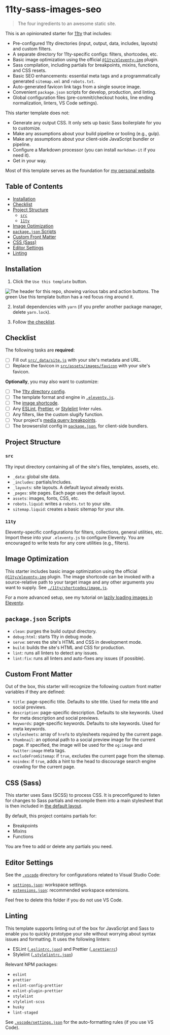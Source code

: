 # 11ty-sass-images-seo

> The four ingredients to an awesome static site.

This is an opinionated starter for [11ty](https://github.com/11ty/eleventy) that includes:

- Pre-configured 11ty directories (input, output, data, includes, layouts) and custom filters.
- A separate directory for 11ty-specific configs: filters, shortcodes, etc.
- Basic image optimization using the official [`@11ty/eleventy-img`](https://github.com/11ty/eleventy-img) plugin.
- Sass compilation, including partials for breakpoints, mixins, functions, and CSS resets.
- Basic SEO enhancements: essential meta tags and a programmatically generated `sitemap.xml` and `robots.txt`.
- Auto-generated favicon link tags from a single source image.
- Convenient `package.json` scripts for develop, production, and linting.
- Global configuration files (pre-commit/checkout hooks, line ending normalization, linters, VS Code settings).

This starter template does not:

- Generate any output CSS. It only sets up basic Sass boilerplate for you to customize.
- Make any assumptions about your build pipeline or tooling (e.g., gulp).
- Make any assumptions about your client-side JavaScript bundler or pipeline.
- Configure a Markdown processor (you can install `markdown-it` if you need it).
- Get in your way.

Most of this template serves as the foundation for [my personal website](https://github.com/AleksandrHovhannisyan/aleksandrhovhannisyan.com).

## Table of Contents

<!-- no toc -->
- [Installation](#installation)
- [Checklist](#checklist)
- [Project Structure](#project-structure)
  - [`src`](#src)
  - [`11ty`](#11ty)
- [Image Optimization](#image-optimization)
- [`package.json` Scripts](#packagejson-scripts)
- [Custom Front Matter](#custom-front-matter)
- [CSS (Sass)](#css-sass)
- [Editor Settings](#editor-settings)
- [Linting](#linting)

## Installation

1. Click the `Use this template` button.

![The header for this repo, showing various tabs and action buttons. The green Use this template button has a red focus ring around it.](https://user-images.githubusercontent.com/19352442/143769374-87b9ec66-f95f-439e-a7b4-a9f6e02a0e9d.png)

2. Install dependencies with `yarn` (if you prefer another package manager, delete `yarn.lock`).

3. Follow [the checklist](#checklist).

## Checklist

The following tasks are **required**:

- [ ] Fill out [`src/_data/site.js`](./src/_data/site.js) with your site's metadata and URL.
- [ ] Replace the favicon in [`src/assets/images/favicon`](./src/assets/images/favicon/) with your site's favicon.

**Optionally**, you may also want to customize:

- [ ] The [11ty directory config](./11ty/constants/dir.js).
- [ ] The template format and engine in [`.eleventy.js`](./.eleventy.js).
- [ ] The [image shortcode](./11ty/shortcodes/image.js).
- [ ] Any [ESLint](./.eslintrc.json), [Prettier](./.prettierrc), or [Stylelint](./.stylelintrc.json) linter rules.
- [ ] Any filters, like the custom slugify function.
- [ ] Your project's [media query breakpoints](./src/assets/styles/partials/_breakpoints.scss).
- [ ] The browserslist config in [`package.json`](./package.json), for client-side bundlers.

## Project Structure

### `src`

11ty input directory containing all of the site's files, templates, assets, etc.

- `_data`: global site data.
- `_includes`: partials/includes.
- `_layouts`: site layouts. A default layout already exists.
- `_pages`: site pages. Each page uses the default layout.
- `assets`: images, fonts, CSS, etc.
- `robots.liquid`: writes a `robots.txt` to your site.
- `sitemap.liquid`: creates a basic sitemap for your site.

### `11ty`

Eleventy-specific configurations for filters, collections, general utilities, etc. Import these into your `.eleventy.js` to configure Eleventy. You are encouraged to write tests for any core utilities (e.g., filters).

## Image Optimization

This starter includes basic image optimization using the official [`@11ty/eleventy-img`](https://github.com/11ty/eleventy-img) plugin. The image shortcode can be invoked with a source-relative path to your target image and any other arguments you want to supply. See [`./11ty/shortcodes/image.js`](./11ty/shortcodes/image.js).

For a more advanced setup, see my tutorial on [lazily loading images in Eleventy](https://www.aleksandrhovhannisyan.com/blog/eleventy-image-lazy-loading/).

## `package.json` Scripts

- `clean`: purges the build output directory.
- `debug:html`: starts 11ty in debug mode.
- `serve`: serves the site's HTML and CSS in development mode.
- `build`: builds the site's HTML and CSS for production.
- `lint`: runs all linters to detect any issues.
- `lint:fix`: runs all linters and auto-fixes any issues (if possible).

## Custom Front Matter

Out of the box, this starter will recognize the following custom front matter variables if they are defined:

- `title`: page-specific title. Defaults to site title. Used for meta title and social previews.
- `description`: page-specific description. Defaults to site keywords. Used for meta description and social previews.
- `keywords`: page-specific keywords. Defaults to site keywords. Used for meta keywords.
- `stylesheets`: array of `href`s to stylesheets required by the current page.
- `thumbnail`: an optional path to a social preview image for the current page. If specified, the image will be used for the `og:image` and `twitter:image` meta tags.
- `excludeFromSitemap`: if `true`, excludes the current page from the sitemap.
- `noindex`: if `true`, adds a hint to the head to discourage search engine crawling for the current page.

## CSS (Sass)

This starter uses Sass (SCSS) to process CSS. It is preconfigured to listen for changes to Sass partials and recompile them into a main stylesheet that is then included in [the default layout](./src/_layouts/default.html).

By default, this project contains partials for:

- Breakpoints
- Mixins
- Functions

You are free to add or delete any partials you need.

## Editor Settings

See the [`.vscode`](./.vscode/) directory for configurations related to Visual Studio Code:

- [`settings.json`](./.vscode/settings.json): workspace settings.
- [`extensions.json`](./vscode/extensions.json): recommended workspace extensions.

Feel free to delete this folder if you do not use VS Code.

## Linting

This template supports linting out of the box for JavaScript and Sass to enable you to quickly prototype your site without worrying about syntax issues and formatting. It uses the following linters:

- ESLint ([`.eslintrc.json`](./.eslintrc.json)) and Prettier ([`.prettierrc`](./.prettierrc))
- Stylelint ([`.stylelintrc.json`](./.stylelintrc.json))

Relevant NPM packages:

- `eslint`
- `prettier`
- `eslint-config-prettier`
- `eslint-plugin-prettier`
- `stylelint`
- `stylelint-scss`
- `husky`
- `lint-staged`

See [`.vscode/settings.json`](./.vscode/settings.json) for the auto-formatting rules (if you use VS Code).
